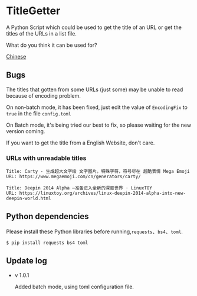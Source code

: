 # TitleGetter
A Python Script which could be used to get the title of an URL or get the titles of the URLs in a list file.

What do you think it can be used for?

[Chinese](README.md)

## Bugs

The titles that gotten from some URLs (just some) may be unable to read because of encoding problem.

On non-batch mode, it has been fixed, just edit the value of `EncodingFix` to `true` in the file `config.toml`

On Batch mode, it's being tried our best to fix, so please waiting for the new version coming.

If you want to get the title from a English Website, don't care.

### URLs with unreadable titles

```
Title: Carty - 生成超大文字绘 文字图片。特殊字符，符号尽在 超酷表情 Mega Emoji
URL: https://www.megaemoji.com/cn/generators/carty/

Title: Deepin 2014 Alpha –准备进入全新的深度世界 · LinuxTOY
URL: https://linuxtoy.org/archives/linux-deepin-2014-alpha-into-new-deepin-world.html

```
## Python dependencies

Please install these Python libraries before running,`requests`、`bs4`、`toml`.
```
$ pip install requests bs4 toml
```

## Update log

* v 1.0.1

    Added batch mode, using toml configuration file.